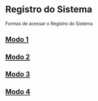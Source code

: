# Registro do Sistema

Formas de acessar o Registro do Sistema

## [Modo 1](https://github.com/ghsumiyasu/Java-Basico/blob/main/README-Registro-modo1-br-pt.md)
## [Modo 2](https://github.com/ghsumiyasu/Java-Basico/blob/main/README-Registro-modo2-br-pt.md)
## [Modo 3](https://github.com/ghsumiyasu/Java-Basico/blob/main/README-Registro-modo3-br-pt.md)
## [Modo 4](https://github.com/ghsumiyasu/Java-Basico/blob/main/README-Registro-modo4-br-pt.md)
